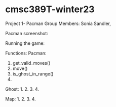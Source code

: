 # cmsc389T-winter23
Project 1- Pacman
Group Members: Sonia Sandler,

Pacman screenshot:

Running the game:

Functions:
Pacman:
1. get_valid_moves()
2. move()
3. is_ghost_in_range()
4.

Ghost:
1.
2.
3.
4.

Map:
1.
2.
3.
4.
